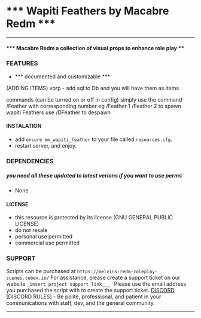 # *** Wapiti Feathers by Macabre Redm ***
----
#### *** Macabre Redm a collection of visual props to enhance role play **
 
### FEATURES 
* *** documented and customizable ***

(ADDING ITEMS)
vorp - add sql to Db and you will have them as items 


commands (can be turned on or off in config)
simply use the command /Feather with  corresponding number 
eg /Feather 1 /Feather 2 to spawn wapiti Feathers
use /DFeather to despawn
 
#### INSTALATION
* add `ensure mm_wapiti_feather` to your file called `resources.cfg`.  
* restart server, and enjoy.

### DEPENDENCIES
##### you need all these updated to latest verions if you want to use perms 
*  None

#### LICENSE
* this resource is protected by its license (GNU GENERAL PUBLIC LICENSE)
* do not resale
* personal use permitted
* commercial use permitted

### SUPPORT
Scripts can be purchased at `https://melvins-redm-roleplay-scenes.tebex.io/`
For assistance, please create a support ticket on our website `_insert project support link___ ` 
Please use the email address you purchased the script with to create the support ticket.
[DISCORD](`https://discord.gg/NbPgFjtc`)
[DISCORD RULES] - Be polite, professional, and patient in your communications with staff, dev, and the general community.

___